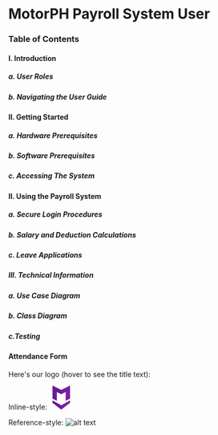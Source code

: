 # MotorPH Payroll System User
### Table of Contents
#### I. Introduction
##### a. User Roles
##### b. Navigating the User Guide
#### II. Getting Started
##### a. Hardware Prerequisites
##### b. Software Prerequisites
##### c. Accessing The System
#### II. Using the Payroll System
##### a. Secure Login Procedures
##### b. Salary and Deduction Calculations
##### c. Leave Applications
##### III. Technical Information
##### a. Use Case Diagram
##### b. Class Diagram
##### c.Testing
#### Attendance Form
Here's our logo (hover to see the title text):

Inline-style: 
![alt text](https://github.com/adam-p/markdown-here/raw/master/src/common/images/icon48.png "Logo Title Text 1")

Reference-style: 
![alt text][logo]

[logo]: https://github.com/iarenal/group2payrollsystem/blob/main/data%203.png "Logo Title Text 2"

